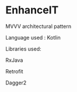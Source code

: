 # EnhanceIT


MVVV architectural pattern

Language used : Kotlin

Libraries used:

RxJava

Retrofit

Dagger2


